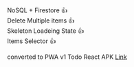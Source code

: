 NoSQL + Firestore :+1: <br>
Delete Multiple items :+1:<br>
Skeleton Loadeing State  :+1:<br>
Items Selector  :+1:<br>



converted to PWA v1 Todo React APK [Link](https://drive.google.com/drive/folders/1bl4e6mg2v8FKn_CPRTDHl7bN8VMUPArO?usp=sharing)

